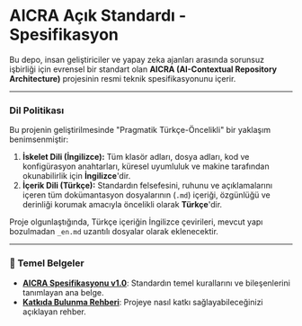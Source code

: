 # AICRA Açık Standardı - Spesifikasyon

Bu depo, insan geliştiriciler ve yapay zeka ajanları arasında sorunsuz işbirliği için evrensel bir standart olan **AICRA (AI-Contextual Repository Architecture)** projesinin resmi teknik spesifikasyonunu içerir.

---

### Dil Politikası

Bu projenin geliştirilmesinde "Pragmatik Türkçe-Öncelikli" bir yaklaşım benimsenmiştir:

1.  **İskelet Dili (İngilizce):** Tüm klasör adları, dosya adları, kod ve konfigürasyon anahtarları, küresel uyumluluk ve makine tarafından okunabilirlik için **İngilizce**'dir.
2.  **İçerik Dili (Türkçe):** Standardın felsefesini, ruhunu ve açıklamalarını içeren tüm dokümantasyon dosyalarının (`.md`) içeriği, özgünlüğü ve derinliği korumak amacıyla öncelikli olarak **Türkçe**'dir.

Proje olgunlaştığında, Türkçe içeriğin İngilizce çevirileri, mevcut yapı bozulmadan `_en.md` uzantılı dosyalar olarak eklenecektir.

---

### 📜 Temel Belgeler

*   **[AICRA Spesifikasyonu v1.0](./AICRA_SPEC_v1.0.md)**: Standardın temel kurallarını ve bileşenlerini tanımlayan ana belge.
*   **[Katkıda Bulunma Rehberi](./CONTRIBUTING.md)**: Projeye nasıl katkı sağlayabileceğinizi açıklayan rehber.

